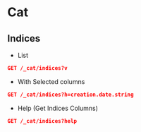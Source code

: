 # Cat

## Indices

* List

```json
GET /_cat/indices?v
```

* With Selected columns

```json
GET /_cat/indices?h=creation.date.string
```

* Help (Get Indices Columns)

```json
GET /_cat/indices?help
```




